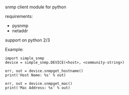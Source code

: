 snmp client module for python

requirements:
- pysnmp
- netaddr

support on python 2/3

Example:

    import simple_snmp
    device = simple_snmp.DEVICE(<host>, <community-string>)
    
    err, out = device.snmpget_hostname()
    print('Host Name: %s' % out)
    
    err, out = device.snmpget_mac()
    print('Mac Address: %s' % out)
    
    